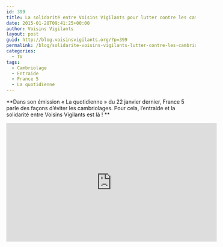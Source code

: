 ```yaml
---
id: 399
title: La solidarité entre Voisins Vigilants pour lutter contre les cambriolages
date: 2015-01-28T09:41:25+00:00
author: Voisins Vigilants
layout: post
guid: http://blog.voisinsvigilants.org/?p=399
permalink: /blog/solidarite-voisins-vigilants-lutter-contre-les-cambriolages/
categories:
  - TV
tags:
  - Cambriolage
  - Entraide
  - France 5
  - La quotidienne
---
```

**Dans son émission &laquo;&nbsp;La quotidienne&nbsp;&raquo; du 22 janvier dernier, France 5 parle des façons d&rsquo;éviter les cambriolages. Pour cela, l&rsquo;entraide et la solidarité entre Voisins Vigilants est là ! **

<iframe width="560" height="315" src="https://www.youtube.com/embed/qFu6rO3OndI" frameborder="0" allow="accelerometer; autoplay; encrypted-media; gyroscope; picture-in-picture" allowfullscreen></iframe>
